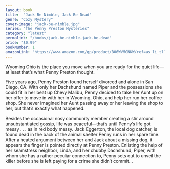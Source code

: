 ```yaml
---
layout: book
title:  "Jack Be Nimble, Jack Be Dead"
genre: "Cozy Mystery"
cover-image: "jack-be-nimble.jpg"
series: "The Penny Preston Mysteries"
category: "latest"
permalink: "/books/jack-be-nimble-jack-be-dead"
price: "$0.99"
bookNumber: 1
amazonLink: "https://www.amazon.com/gp/product/B06WVMGNKW/ref=as_li_tl?ie=UTF8&tag=owensmc-20&camp=1789&creative=9325&linkCode=as2&creativeASIN=B06WVMGNKW&linkId=cb1714d592011aa47500e3288edd2fbf"
---
```

Wyoming Ohio is the place you move when you are ready for the quiet life—at least that’s what Penny Preston thought.

Five years ago, Penny Preston found herself divorced and alone in San Diego, CA. With only her Dachshund named Piper and the possessions she could fit in her beat up Chevy Malibu, Penny decided to take her Aunt up on her offer to move in with her in Wyoming, Ohio, and help her run her coffee shop. She never imagined her Aunt passing away or her leaving the shop to her, but that’s exactly what happened.

Besides the occasional nosy community member creating a stir around unsubstantiated gossip, life was peaceful—that’s until Penny’s life got messy . . . as in red body messy. Jack Eggerton, the local dog catcher, is found dead in the back of the animal shelter Penny runs in her spare time. After a heated argument between her and Jack about a missing dog, it appears the finger is pointed directly at Penny Preston. Enlisting the help of her seamstress neighbor, Linda, and her chubby Dachshund, Piper, with whom she has a rather peculiar connection to, Penny sets out to unveil the killer before she is left paying for a crime she didn’t commit...
